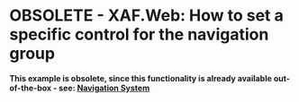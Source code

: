 
# OBSOLETE - XAF.Web: How to set a specific control for the navigation group


<p><strong>This example is obsolete, since this functionality is already available out-of-the-box - see: <a href="https://docs.devexpress.com/eXpressAppFramework/113198/application-shell-and-base-infrasctructure/navigation-system"> <u>Navigation System</u> </a></strong> </p>

